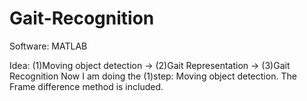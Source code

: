 # Gait-Recognition
Software: MATLAB


Idea: (1)Moving object detection → (2)Gait Representation → (3)Gait Recognition
Now I am doing the (1)step: Moving object detection.
The Frame difference method is included.
